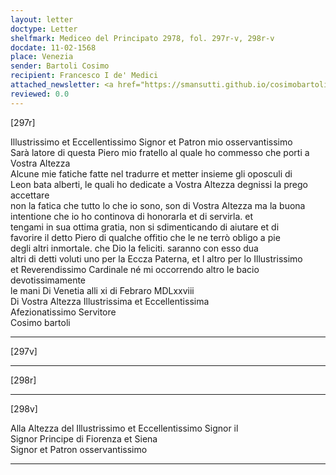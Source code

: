 ```yaml
---
layout: letter
doctype: Letter
shelfmark: Mediceo del Principato 2978, fol. 297r-v, 298r-v
docdate: 11-02-1568
place: Venezia
sender: Bartoli Cosimo
recipient: Francesco I de' Medici
attached_newsletter: <a href="https://smansutti.github.io/cosimobartoli/texts/3080_009/">3080_009</a>
reviewed: 0.0
---
```


[297r]  
  
  
Illustrissimo et Eccellentissimo Signor et Patron mio osservantissimo  
Sarà latore di questa Piero mio fratello al quale ho commesso che porti a Vostra Altezza  
Alcune mie fatiche fatte nel tradurre et metter insieme gli oposculi di  
Leon bata alberti, le quali ho dedicate a Vostra Altezza degnissi la prego accettare  
non la fatica che tutto lo che io sono, son di Vostra Altezza ma la buona  
intentione che io ho continova di honorarla et di servirla. et  
tengami in sua ottima gratia, non si sdimenticando di aiutare et di  
favorire il detto Piero di qualche offitio che le ne terrò obligo a pie  
degli altri inmortale. che Dio la feliciti. saranno con esso dua  
altri di detti voluti uno per la Eccza Paterna, et l altro per lo Illustrissimo  
et Reverendissimo Cardinale né mi occorrendo altro le bacio devotissimamente  
le mani Di Venetia alli xi di Febraro MDLxxviii  
Di Vostra Altezza Illustrissima et Eccellentissima  
Afezionatissimo Servitore  
Cosimo bartoli  
  
---  

[297v]  
  
  
  
---  

[298r]  
  
  
  
---  

[298v]  
  
  
Alla Altezza del Illustrissimo et Eccellentissimo Signor il  
Signor Principe di Fiorenza et Siena  
Signor et Patron osservantissimo  
  
---  

